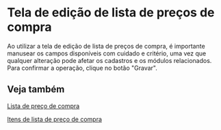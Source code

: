 # Tela de edição de lista de preços de compra

Ao utilizar a tela de edição de lista de preços de compra, é importante manusear os campos disponíveis com cuidado e critério, uma vez que qualquer alteração pode afetar os cadastros e os módulos relacionados. 
Para confirmar a operação, clique no botão "Gravar".

## Veja também

[Lista de preço de compra](priceList)

[Itens de lista de preço de compra](priceListItem)
